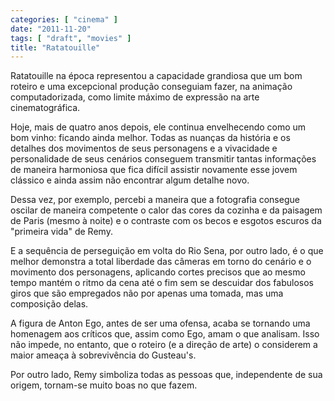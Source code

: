 ```yaml
---
categories: [ "cinema" ]
date: "2011-11-20"
tags: [ "draft", "movies" ]
title: "Ratatouille"
---
```

Ratatouille na época representou a capacidade grandiosa que
um bom roteiro e uma excepcional produção conseguiam fazer, na
animação computadorizada, como limite máximo de expressão na arte
cinematográfica.

Hoje, mais de quatro anos depois, ele continua envelhecendo como um bom
vinho: ficando ainda melhor. Todas as nuanças da história e os detalhes
dos movimentos de seus personagens e a vivacidade e personalidade de
seus cenários conseguem transmitir tantas informações de maneira
harmoniosa que fica difícil assistir novamente esse jovem clássico e
ainda assim não encontrar algum detalhe novo.

Dessa vez, por exemplo, percebi a maneira que a fotografia consegue
oscilar de maneira competente o calor das cores da cozinha e da paisagem
de Paris (mesmo à noite) e o contraste com os becos e esgotos escuros da
"primeira vida" de Remy.

E a sequência de perseguição em volta do Rio Sena, por outro lado,
é o que melhor demonstra a total liberdade das câmeras em torno do
cenário e o movimento dos personagens, aplicando cortes precisos que
ao mesmo tempo mantém o ritmo da cena até o fim sem se descuidar dos
fabulosos giros que são empregados não por apenas uma tomada, mas uma
composição delas.

A figura de Anton Ego, antes de ser uma ofensa, acaba se tornando uma
homenagem aos críticos que, assim como Ego, amam o que analisam. Isso
não impede, no entanto, que o roteiro (e a direção de arte) o
considerem a maior ameaça à sobrevivência do Gusteau's.

Por outro lado, Remy simboliza todas as pessoas que, independente de
sua origem, tornam-se muito boas no que fazem.

